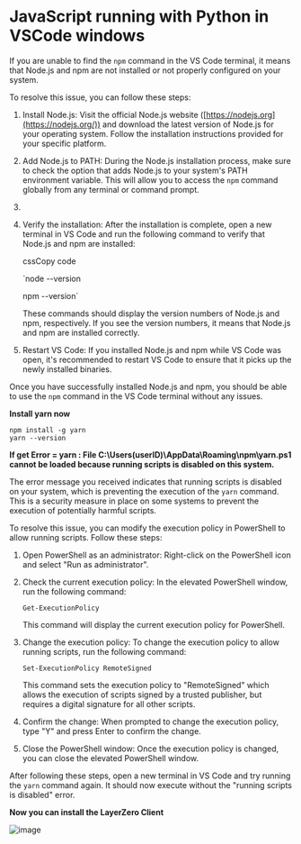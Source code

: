# JavaScript running with Python in VSCode windows

If you are unable to find the `npm` command in the VS Code terminal, it means that Node.js and npm are not installed or not properly configured on your system.

To resolve this issue, you can follow these steps:

1.  Install Node.js: Visit the official Node.js website ([https://nodejs.org](https://nodejs.org/)) and download the latest version of Node.js for your operating system. Follow the installation instructions provided for your specific platform.
    
2.  Add Node.js to PATH: During the Node.js installation process, make sure to check the option that adds Node.js to your system's PATH environment variable. This will allow you to access the `npm` command globally from any terminal or command prompt.

3.  
    
4.  Verify the installation: After the installation is complete, open a new terminal in VS Code and run the following command to verify that Node.js and npm are installed:
    
    cssCopy code
    
    `node --version
    
    npm --version` 
    
    These commands should display the version numbers of Node.js and npm, respectively. If you see the version numbers, it means that Node.js and npm are installed correctly.
    
5.  Restart VS Code: If you installed Node.js and npm while VS Code was open, it's recommended to restart VS Code to ensure that it picks up the newly installed binaries.
    
Once you have successfully installed Node.js and npm, you should be able to use the `npm` command in the VS Code terminal without any issues.


 **Install yarn now**

    npm install -g yarn
    yarn --version

**If get Error = yarn : File C:\Users\(userID)\AppData\Roaming\npm\yarn.ps1 cannot be loaded because running scripts is disabled on this system.**

The error message you received indicates that running scripts is disabled on your system, which is preventing the execution of the `yarn` command. This is a security measure in place on some systems to prevent the execution of potentially harmful scripts.

To resolve this issue, you can modify the execution policy in PowerShell to allow running scripts. Follow these steps:

1.  Open PowerShell as an administrator: Right-click on the PowerShell icon and select "Run as administrator".
    
2.  Check the current execution policy: In the elevated PowerShell window, run the following command:
    
    `Get-ExecutionPolicy` 
    
    This command will display the current execution policy for PowerShell.
    
3.  Change the execution policy: To change the execution policy to allow running scripts, run the following command:
        
    `Set-ExecutionPolicy RemoteSigned` 
    
    This command sets the execution policy to "RemoteSigned" which allows the execution of scripts signed by a trusted publisher, but requires a digital signature for all other scripts.
    
4.  Confirm the change: When prompted to change the execution policy, type "Y" and press Enter to confirm the change.
    
5.  Close the PowerShell window: Once the execution policy is changed, you can close the elevated PowerShell window.
    
After following these steps, open a new terminal in VS Code and try running the `yarn` command again. It should now execute without the "running scripts is disabled" error.

**Now you can install the LayerZero Client**

![image](https://github.com/mrsheeda/blockchain/assets/59265997/87f7cab7-a996-47f3-b283-e74005bc0b14)
